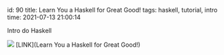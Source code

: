 id: 90
title: Learn You a Haskell for Great Good!
tags: haskell, tutorial, intro
time: 2021-07-13 21:00:14

Intro do Haskell

![](http://localhost/bkmks_fotos/pics/None)
[LINK](Learn You a Haskell for Great Good!)